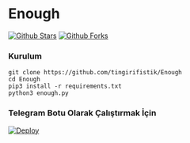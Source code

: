 # Enough

[![Github Stars](https://img.shields.io/github/stars/tingirifistik/Enough)]()
[![Github Forks](https://img.shields.io/github/forks/tingirifistik/Enough)]()

### Kurulum

```console
git clone https://github.com/tingirifistik/Enough
cd Enough
pip3 install -r requirements.txt
python3 enough.py
```

### Telegram Botu Olarak Çalıştırmak İçin

[![Deploy](https://www.herokucdn.com/deploy/button.svg)](https://heroku.com/deploy?template=https://github.com/tingirifistik/Enough)
